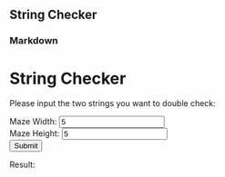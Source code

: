 ## String Checker


### Markdown

<h1>String Checker</h1>

<p>
    Please input the two strings you want to double check:
</p>

<!--Grab maze width and height from user-->
Maze Width: <input type="text" name="string1" value="5" id="string1">
<br>
Maze Height: <input type="text" name="string2" value="5" id="string2">
<br>
<input id="submitButton" type="submit" value="Submit" onclick="checkStrings()">

<p id="output">Result: </p>

<script>
    function checkStrings() {
        var string1 = document.getElementById("string1").value;
        var string2 = document.getElementById("string2").value;

        if(string1 === string2) {
            document.getElementById("output").innerHTML = "Result: both strings are the same";
        } else {
            document.getElementById("output").innerHTML = "Result: the strings are not the same";
        }
    }
</script>
